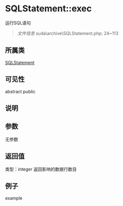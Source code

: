 # SQLStatement::exec
运行SQL语句
> *文件信息* suda\archive\SQLStatement.php: 24~113
## 所属类 

[SQLStatement](../SQLStatement.md)

## 可见性

abstract  public  
## 说明



## 参数

无参数

## 返回值
类型：integer
 返回影响的数据行数目

## 例子

example